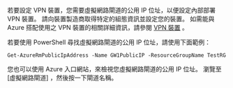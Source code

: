 
若要設定 VPN 裝置，您需要虛擬網路閘道的公用 IP 位址，以便設定內部部署 VPN 裝置。 請向裝置製造商取得特定的組態資訊並設定您的裝置。 如需能與 Azure 搭配使用之 VPN 裝置的相關詳細資訊，請參閱 [VPN 裝置](../articles/vpn-gateway/vpn-gateway-about-vpn-devices.md) 。

若要使用 PowerShell 尋找虛擬網路閘道的公用 IP 位址，請使用下面範例：

    Get-AzureRmPublicIpAddress -Name GW1PublicIP -ResourceGroupName TestRG

您也可以使用 Azure 入口網站，來檢視您虛擬網路閘道的公用 IP 位址。 瀏覽至 [虛擬網路閘道] ，然後按一下閘道名稱。



<!--HONumber=Nov16_HO2-->


